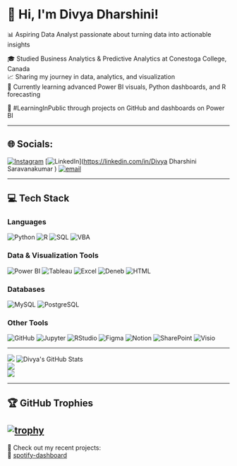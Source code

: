 # 👋 Hi, I'm Divya Dharshini!  
📊 Aspiring Data Analyst passionate about turning data into actionable insights  

🎓 Studied Business Analytics & Predictive Analytics at Conestoga College, Canada  
📈 Sharing my journey in data, analytics, and visualization  
🧠 Currently learning advanced Power BI visuals, Python dashboards, and R forecasting  

🌱 #LearningInPublic through projects on GitHub and dashboards on Power BI  

---
## 🌐 Socials:
[![Instagram](https://img.shields.io/badge/Instagram-%23E4405F.svg?logo=Instagram&logoColor=white)](https://instagram.com/__divya___dharshini__) [![LinkedIn](https://img.shields.io/badge/LinkedIn-%230077B5.svg?logo=linkedin&logoColor=white)](https://linkedin.com/in/Divya Dharshini Saravanakumar  ) [![email](https://img.shields.io/badge/Email-D14836?logo=gmail&logoColor=white)](mailto:divyadharshini149@gmail.com) 

---
## 💻 Tech Stack

### Languages  
![Python](https://img.shields.io/badge/Python-3776AB?style=for-the-badge&logo=python&logoColor=white)
![R](https://img.shields.io/badge/R-276DC3?style=for-the-badge&logo=r&logoColor=white)
![SQL](https://img.shields.io/badge/SQL-4479A1?style=for-the-badge&logo=postgresql&logoColor=white)
![VBA](https://img.shields.io/badge/VBA-003B49?style=for-the-badge&logo=microsoft-excel&logoColor=white)

### Data & Visualization Tools  
![Power BI](https://img.shields.io/badge/Power%20BI-F2C811?style=for-the-badge&logo=powerbi&logoColor=black)
![Tableau](https://img.shields.io/badge/Tableau-E97627?style=for-the-badge&logo=tableau&logoColor=white)
![Excel](https://img.shields.io/badge/Excel-217346?style=for-the-badge&logo=microsoft-excel&logoColor=white)
![Deneb](https://img.shields.io/badge/Deneb-0B1E2D?style=for-the-badge&logo=vega&logoColor=white)
![HTML](https://img.shields.io/badge/HTML%20Visuals-E34F26?style=for-the-badge&logo=html5&logoColor=white)

### Databases  
![MySQL](https://img.shields.io/badge/MySQL-4479A1?style=for-the-badge&logo=mysql&logoColor=white)
![PostgreSQL](https://img.shields.io/badge/PostgreSQL-336791?style=for-the-badge&logo=postgresql&logoColor=white)

### Other Tools  
![GitHub](https://img.shields.io/badge/GitHub-181717?style=for-the-badge&logo=github&logoColor=white)
![Jupyter](https://img.shields.io/badge/Jupyter-F37626?style=for-the-badge&logo=jupyter&logoColor=white)
![RStudio](https://img.shields.io/badge/RStudio-75AADB?style=for-the-badge&logo=rstudio&logoColor=white)
![Figma](https://img.shields.io/badge/Figma-F24E1E?style=for-the-badge&logo=figma&logoColor=white)
![Notion](https://img.shields.io/badge/Notion-000000?style=for-the-badge&logo=notion&logoColor=white)
![SharePoint](https://img.shields.io/badge/SharePoint-0078D4?style=for-the-badge&logo=microsoft-sharepoint&logoColor=white)
![Visio](https://img.shields.io/badge/Visio-3955A3?style=for-the-badge&logo=microsoft-visio&logoColor=white)

---
![](http://github-profile-summary-cards.vercel.app/api/cards/profile-details?username=Divyadharshini-Saravanakumar&theme=tokyonight)
![Divya's GitHub Stats](https://github-readme-stats.vercel.app/api?username=Divyadharshini-Saravanakumar&theme=dark&hide_border=false&include_all_commits=false&count_private=false)<br/>
![](https://nirzak-streak-stats.vercel.app/?user=Divyadharshini-Saravanakumar&theme=dark&hide_border=false)<br/>
![](https://github-readme-stats.vercel.app/api/top-langs/?username=Divyadharshini-Saravanakumar&theme=dark&hide_border=false&include_all_commits=false&count_private=false&layout=compact)


---
## 🏆 GitHub Trophies

[![trophy](https://github-profile-trophy.vercel.app/?username=Divyadharshini-Saravanakumar&theme=algolia&no-frame=true&margin-w=10)](https://github.com/ryo-ma/github-profile-trophy)
---

📁 Check out my recent projects:  
🎵 [spotify-dashboard](#)  


